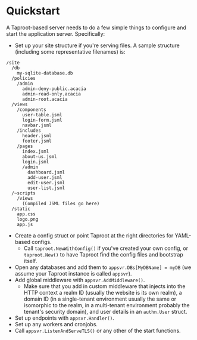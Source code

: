 # Quickstart
A Taproot-based server needs to do a few simple things to configure and start the application server. Specifically:

- Set up your site structure if you're serving files. A sample structure (including some representative filenames) is:
~~~
/site
  /db
    my-sqlite-database.db
  /policies
    /admin
      admin-deny-public.acacia
      admin-read-only.acacia
      admin-root.acacia
  /views
    /components
      user-table.jsml
      login-form.jsml
      navbar.jsml
    /includes
      header.jsml
      footer.jsml
    /pages
      index.jsml
      about-us.jsml
      login.jsml
      /admin
        dashboard.jsml
        add-user.jsml
        edit-user.jsml
        user-list.jsml
  /~scripts
    /views
      (Compiled JSML files go here)
  /static
    app.css
    logo.png
    app.js   
~~~
- Create a config struct or point Taproot at the right directories for YAML-based configs.
  - Call `taproot.NewWithConfig()` if you've created your own config, or `taproot.New()` to have Taproot find the config files and bootstrap itself.
- Open any databases and add them to `appsvr.DBs[MyDBName] = myDB` (we assume your Taproot instance is called `appsvr`).
- Add global middleware with `appsvr.AddMiddleware()`.
  - Make sure that you add in custom middleware that injects into the HTTP context a realm ID (usually the website is its own realm), a domain ID (in a single-tenant environment usually the same or isomorphic to the realm, in a multi-tenant environment probably the tenant's security domain), and user details in an `authn.User` struct.
- Set up endpoints with `appsvr.Handler()`.
- Set up any workers and cronjobs.
- Call `appsvr.ListenAndServeTLS()` or any other of the start functions.